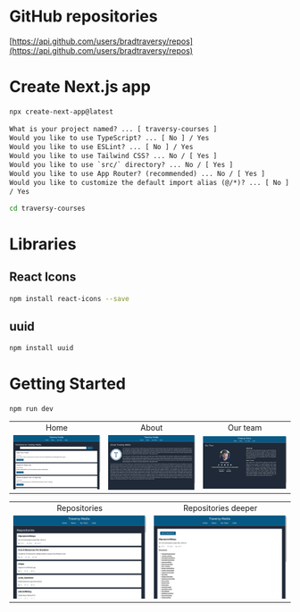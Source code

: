 # GitHub repositories
[https://api.github.com/users/bradtraversy/repos](https://api.github.com/users/bradtraversy/repos)

# Create Next.js app
```bash
npx create-next-app@latest
```

```
What is your project named? ... [ traversy-courses ]
Would you like to use TypeScript? ... [ No ] / Yes
Would you like to use ESLint? ... [ No ] / Yes
Would you like to use Tailwind CSS? ... No / [ Yes ]
Would you like to use `src/` directory? ... No / [ Yes ]
Would you like to use App Router? (recommended) ... No / [ Yes ]
Would you like to customize the default import alias (@/*)? ... [ No ] / Yes
```

```bash
cd traversy-courses
```

# Libraries
## React Icons
```bash
npm install react-icons --save
```

## uuid
```bash
npm install uuid
```

# Getting Started
```bash
npm run dev
```

<table align='center'>
  <tr align='center'>
    <td>Home</td>
    <td>About</td>
    <td>Our team</td>
  </tr>
  <tr align='center'>
    <td>
      <img src='https://github.com/truonganhvu205/traversy-courses/blob/main/traversy-courses-nextjs-react-tailwind-css-truong-anh-vu-11-05-2023/traversy-courses-nextjs-react-tailwind-css-truong-anh-vu-11-05-2023-pic-1.png' />
    </td>
    <td>
      <img src='https://github.com/truonganhvu205/traversy-courses/blob/main/traversy-courses-nextjs-react-tailwind-css-truong-anh-vu-11-05-2023/traversy-courses-nextjs-react-tailwind-css-truong-anh-vu-11-05-2023-pic-2.png' />
    </td>
    <td>
      <img src='https://github.com/truonganhvu205/traversy-courses/blob/main/traversy-courses-nextjs-react-tailwind-css-truong-anh-vu-11-05-2023/traversy-courses-nextjs-react-tailwind-css-truong-anh-vu-11-05-2023-pic-3.png' />
    </td>
  </tr>
</table>

<table align='center'>
  <tr align='center'>
    <td>Repositories</td>
    <td>Repositories deeper</td>
  </tr>
  <tr align='center'>
    <td>
      <img src='https://github.com/truonganhvu205/traversy-courses/blob/main/traversy-courses-nextjs-react-tailwind-css-truong-anh-vu-11-05-2023/traversy-courses-nextjs-react-tailwind-css-truong-anh-vu-11-05-2023-pic-4.png' />
    </td>
    <td>
      <img src='https://github.com/truonganhvu205/traversy-courses/blob/main/traversy-courses-nextjs-react-tailwind-css-truong-anh-vu-11-05-2023/traversy-courses-nextjs-react-tailwind-css-truong-anh-vu-11-05-2023-pic-5.png' />
    </td>
  </tr>
</table>

